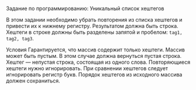 Задание по программированию: Уникальный список хештегов

В этом задании необходимо убрать повторения из списка хештегов и привести их к нижнему регистру. Результатом должна быть строка. Хештеги в строке должны быть разделены запятой и пробелом: `tag1, tag2, tag3`.

Условия
Гарантируется, что массив содержит только хештеги.
Массив может быть пустым. В этом случае должна вернуться пустая строка.
Хештег — непустая строка, состоящая из одного слова.
Повторяющиеся хештеги нужно игнорировать.
При сравнении хештегов следует игнорировать регистр букв.
Порядок хештегов из исходного массива должен сохраниться.
